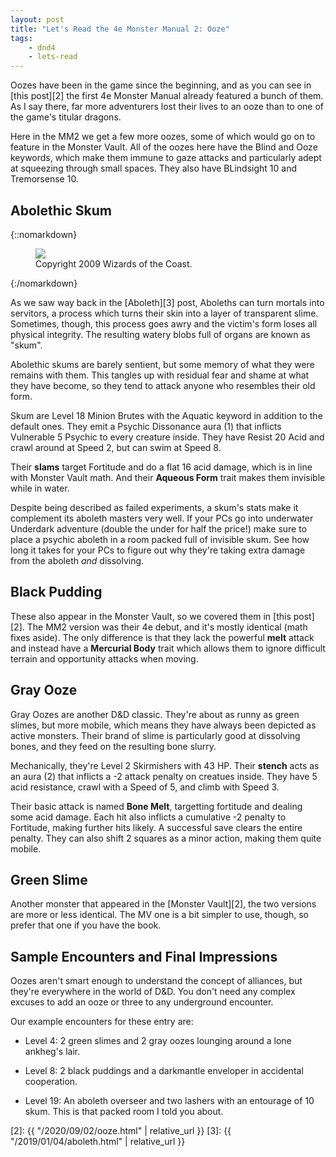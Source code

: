 ```yaml
---
layout: post
title: "Let's Read the 4e Monster Manual 2: Ooze"
tags:
    - dnd4
    - lets-read
---
```


Oozes have been in the game since the beginning, and as you can see in [this
post][2] the first 4e Monster Manual already featured a bunch of them. As I say
there, far more adventurers lost their lives to an ooze than to one of the
game's titular dragons.

Here in the MM2 we get a few more oozes, some of which would go on to feature in
the Monster Vault. All of the oozes here have the Blind and Ooze keywords, which
make them immune to gaze attacks and particularly adept at squeezing through
small spaces. They also have BLindsight 10 and Tremorsense 10.

## Abolethic Skum

{::nomarkdown}
<figure class="left">
  <img src="{{ "/assets/wir-mm2-4e-ooze-skum.png" | relative_url }}"/>
  <figcaption>
    Copyright 2009 Wizards of the Coast.
  </figcaption>
</figure>
{:/nomarkdown}

As we saw way back in the [Aboleth][3] post, Aboleths can turn mortals into
servitors, a process which turns their skin into a layer of transparent
slime. Sometimes, though, this process goes awry and the victim's form loses all
physical integrity. The resulting watery blobs full of organs are known as
"skum".

Abolethic skums are barely sentient, but some memory of what they were remains
with them. This tangles up with residual fear and shame at what they have
become, so they tend to attack anyone who resembles their old form.

Skum are Level 18 Minion Brutes with the Aquatic keyword in addition to the
default ones. They emit a Psychic Dissonance aura (1) that inflicts Vulnerable 5
Psychic to every creature inside. They have Resist 20 Acid and crawl around at
Speed 2, but can swim at Speed 8.

Their **slams** target Fortitude and do a flat 16 acid damage, which is in line
with Monster Vault math. And their **Aqueous Form** trait makes them invisible
while in water.

Despite being described as failed experiments, a skum's stats make it complement
its aboleth masters very well. If your PCs go into underwater Underdark
adventure (double the under for half the price!) make sure to place a psychic
aboleth in a room packed full of invisible skum. See how long it takes for your
PCs to figure out why they're taking extra damage from the aboleth _and_
dissolving.


## Black Pudding

These also appear in the Monster Vault, so we covered them in [this
post][2]. The MM2 version was their 4e debut, and it's mostly identical (math
fixes aside). The only difference is that they lack the powerful **melt** attack
and instead have a **Mercurial Body** trait which allows them to ignore
difficult terrain and opportunity attacks when moving.

## Gray Ooze

Gray Oozes are another D&D classic. They're about as runny as green slimes, but
more mobile, which means they have always been depicted as active
monsters. Their brand of slime is particularly good at dissolving bones, and
they feed on the resulting bone slurry.

Mechanically, they're Level 2 Skirmishers with 43 HP. Their **stench** acts as
an aura (2) that inflicts a -2 attack penalty on creatues inside. They have 5
acid resistance, crawl with a Speed of 5, and climb with Speed 3.

Their basic attack is named **Bone Melt**, targetting fortitude and dealing some
acid damage. Each hit also inflicts a cumulative -2 penalty to Fortitude, making
further hits likely. A successful save clears the entire penalty. They can also
shift 2 squares as a minor action, making them quite mobile.

## Green Slime

Another monster that appeared in the [Monster Vault][2], the two versions are
more or less identical. The MV one is a bit simpler to use, though, so prefer
that one if you have the book.

## Sample Encounters and Final Impressions

Oozes aren't smart enough to understand the concept of alliances, but they're
everywhere in the world of D&D. You don't need any complex excuses to add an
ooze or three to any underground encounter.

Our example encounters for these entry are:

- Level 4: 2 green slimes and 2 gray oozes lounging around a lone ankheg's lair.

- Level 8: 2 black puddings and a darkmantle enveloper in accidental
  cooperation.

- Level 19: An aboleth overseer and two lashers with an entourage of 10
  skum. This is that packed room I told you about.


[2]: {{ "/2020/09/02/ooze.html" | relative_url }}
[3]: {{ "/2019/01/04/aboleth.html" | relative_url }}

